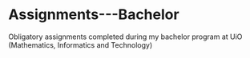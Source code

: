 # Assignments---Bachelor
Obligatory assignments completed during my bachelor program at UiO (Mathematics, Informatics and Technology)
